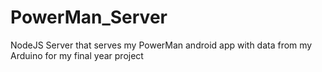 # PowerMan_Server
NodeJS Server that serves my PowerMan android app with data from my Arduino for my final year project
